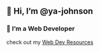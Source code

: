 ## 👋 Hi, I’m @ya-johnson
### 👀 I’m  a Web Developer

check out my [Web Dev Resources](https://github.com/ya-johnson/web-dev-resources)


<!---
ya-johnson/ya-johnson is a ✨ special ✨ repository because its `README.md` (this file) appears on your GitHub profile.
You can click the Preview link to take a look at your changes.
--->
